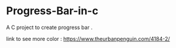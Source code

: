 # Progress-Bar-in-c
A C project  to  create  progress bar .

link to  see more  color :
https://www.theurbanpenguin.com/4184-2/

